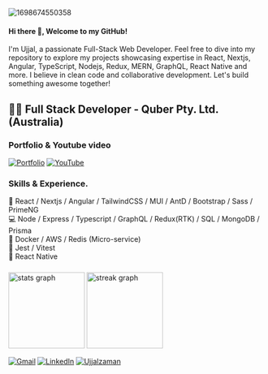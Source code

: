 ![1698674550358](https://github.com/Ujjalzaman/Doctor-Appointment/assets/49386888/bb984376-4b5b-4f88-ab1b-857a39199261)

#### Hi there 👋, Welcome to my GitHub!
I'm Ujjal, a passionate Full-Stack Web Developer. Feel free to dive into my repository to explore my projects showcasing expertise in React, Nextjs, Angular, TypeScript, Nodejs, Redux, MERN, GraphQL, React Native and more. I believe in clean code and collaborative development. 
Let's build something awesome together!

## 👨‍💻 Full Stack Developer - Quber Pty. Ltd. (Australia)


### Portfolio & Youtube video
[![Portfolio](https://img.shields.io/badge/Porfolio_of-Ujjal-brightgreen?logo=netlify)]([https://dental-doctor-ujjal.netlify.app/]([https://ujjalzaman.netlify.app/](https://ujjalzaman.netlify.app/))) [![YouTube](https://img.shields.io/badge/Watch_on-YouTube-red?logo=youtube)](https://youtu.be/L6cgb7I-Ap4)  

### Skills & Experience.

📕 React / Nextjs / Angular / TailwindCSS / MUI / AntD / Bootstrap / Sass / PrimeNG <br>
💻 Node / Express / Typescript / GraphQL / Redux(RTK) / SQL / MongoDB / Prisma <br>
🪫 Docker / AWS / Redis (Micro-service) <br>
🔎 Jest / Vitest <br>
📱 React Native <br>

###

<div align="left">
  <img src="https://github-readme-stats.vercel.app/api?username=UjjalZaman&hide_title=false&hide_rank=false&show_icons=true&include_all_commits=true&count_private=true&disable_animations=false&theme=dracula&locale=en&hide_border=false&order=1" height="150" alt="stats graph"  />
<!--   <img src="https://github-readme-stats.vercel.app/api/top-langs?username=UjjalZaman&locale=en&hide_title=false&layout=compact&card_width=320&langs_count=5&theme=dracula&hide_border=false&order=2" height="150" alt="languages graph"  /> -->
  <img src="https://streak-stats.demolab.com?user=UjjalZaman&locale=en&mode=daily&theme=dark&hide_border=false&border_radius=5&order=3" alt="streak graph" height="150"  />
</div>


<div align="left">
</div>

<a href="mailto:ujjalzaman@gmail.com"><img src="https://img.shields.io/badge/-Gmail-c14438?style=flat-square&logo=Gmail&logoColor=white&link=mailto:ujjalzaman@gmail.com" alt="Gmail"></a>
<a href="https://www.linkedin.com/in/ujjal-zaman/"><img src="https://img.shields.io/badge/LinkedIn-%230077B5.svg?&style=flat-square&logo=linkedin&logoColor=white" alt="LinkedIn"></a>
<a href="https://github.com/Ujjalzaman?tab=repositories"> <img src="https://komarev.com/ghpvc/?username=Ujjalzaman" alt="Ujjalzaman" /> </a>
